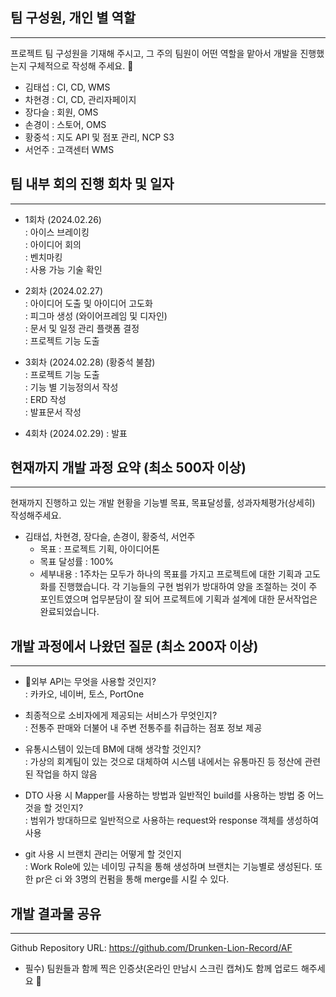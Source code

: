 ## 팀 구성원, 개인 별 역할

---

프로젝트 팀 구성원을 기재해 주시고, 그 주의 팀원이 어떤 역할을 맡아서 개발을 진행했는지 구체적으로 작성해 주세요. 🙂 

- 김태섭 : CI, CD, WMS
- 차현경 : CI, CD, 관리자페이지
- 장다슬 : 회원, OMS
- 손경이 : 스토어, OMS
- 황중석 : 지도 API 및 점포 관리, NCP S3
- 서언주 : 고객센터 WMS

## 팀 내부 회의 진행 회차 및 일자

---

- 1회차 (2024.02.26)  
: 아이스 브레이킹  
: 아이디어 회의  
: 벤치마킹  
: 사용 가능 기술 확인  


- 2회차 (2024.02.27)  
: 아이디어 도출 및 아이디어 고도화  
: 피그마 생성 (와이어프레임 및 디자인)  
: 문서 및 일정 관리 플랫폼 결정  
: 프로젝트 기능 도출  


- 3회차 (2024.02.28) (황중석 불참)  
: 프로젝트 기능 도출  
: 기능 별 기능정의서 작성  
: ERD 작성  
: 발표문서 작성  


- 4회차 (2024.02.29)
: 발표  


## 현재까지 개발 과정 요약 (최소 500자 이상)

---

현재까지 진행하고 있는 개발 현황을 기능별 목표, 목표달성률, 성과자체평가(상세히) 작성해주세요.

- 김태섭, 차현경, 장다슬, 손경이, 황중석, 서언주
  - 목표 : 프로젝트 기획, 아이디어톤
  - 목표 달성률 : 100%
  - 세부내용 : 1주차는 모두가 하나의 목표를 가지고 프로젝트에 대한 기획과 고도화를 진행했습니다. 각 기능들의 구현 범위가 방대하여 양을 조절하는 것이 주 포인트였으며 업무분담이 잘 되어 프로젝트에 기획과 설계에 대한 문서작업은 완료되었습니다.

## 개발 과정에서 나왔던 질문 (최소 200자 이상)

---

- 외부 API는 무엇을 사용할 것인지?  
: 카카오, 네이버, 토스, PortOne  


- 최종적으로 소비자에게 제공되는 서비스가 무엇인지?  
: 전통주 판매와 더불어 내 주변 전통주를 취급하는 점포 정보 제공  


- 유통시스템이 있는데 BM에 대해 생각할 것인지?  
: 가상의 회계팀이 있는 것으로 대체하여 시스템 내에서는 유통마진 등 정산에 관련된 작업을 하지 않음  


- DTO 사용 시 Mapper를 사용하는 방법과 일반적인 build를 사용하는 방법 중 어느것을 할 것인지?  
: 범위가 방대하므로 일반적으로 사용하는 request와 response 객체를 생성하여 사용  


- git 사용 시 브랜치 관리는 어떻게 할 것인지  
: Work Role에 있는 네이밍 규칙을 통해 생성하며 브랜치는 기능별로 생성된다. 또한 pr은 ci 와 3명의 컨펌을 통해 merge를 시킬 수 있다.




## 개발 결과물 공유

---

Github Repository URL: https://github.com/Drunken-Lion-Record/AF

- 필수) 팀원들과 함께 찍은 인증샷(온라인 만남시 스크린 캡쳐)도 함께 업로드 해주세요 🙂
